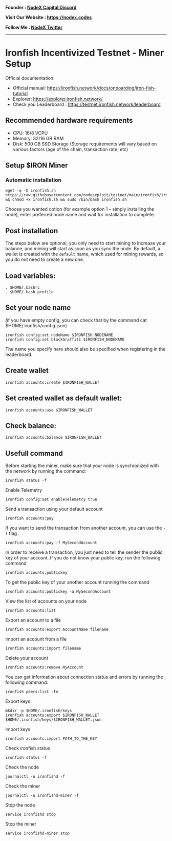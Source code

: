 <strong><p style="font-size:14px" align="left">Founder :
<a href="https://discord.gg/JqQNcwff2e" target="_blank">NodeX Capital Discord</a></p></strong>
<strong><p style="font-size:14px" align="left">Visit Our Website : 
<a href="https://nodex.codes/" target="_blank">https://nodex.codes</a></p></strong>
<strong><p style="font-size:14px" align="left">Follow Me :
<a href="https://twitter.com/nodexploit/" target="_blank">NodeX Twitter</a></p></strong>
<hr>

# Ironfish Incentivized Testnet - Miner Setup

Official documentation:
- Official manual: https://ironfish.network/docs/onboarding/iron-fish-tutorial
- Explorer: https://explorer.ironfish.network/
- Check you Leaderboard : https://testnet.ironfish.network/leaderboard 

## Recommended hardware requirements
- CPU: 16/8 VCPU
- Memory: 32/16 GB RAM
- Disk: 500 GB SSD Storage (Storage requirements will vary based on various factors (age of the chain, transaction rate, etc)

## Setup $IRON Miner

### Automatic installation
```
wget -q -O ironfish.sh https://raw.githubusercontent.com/nodesxploit/testnet/main/ironfish/ironfish.sh && chmod +x ironfish.sh && sudo /bin/bash ironfish.sh
```
Choose you wanted option (for example option 1 – simply installing the node), enter preferred node name and wait for installation to complete.

## Post installation
The steps below are optional, you only need to start mining to increase your balance, and mining will start as soon as you sync the node. By default, a wallet is created with the `default` name, which used for mining rewards, so you do not need to create a new one.


## Load variables:
```
. $HOME/.bashrc
. $HOME/.bash_profile
```

## Set your node name 
(if you have empty config, you can check that by the command cat $HOME/.ironfish/config.json)

```
ironfish config:set nodeName $IRONFISH_NODENAME
ironfish config:set blockGraffiti $IRONFISH_NODENAME
```
The name you specify here should also be specified when registering in the leaderboard.

## Create wallet
```
ironfish accounts:create $IRONFISH_WALLET
```

## Set created wallet as default wallet:
```
ironfish accounts:use $IRONFISH_WALLET
```

## Check balance:
```
ironfish accounts:balance $IRONFISH_WALLET
```

## Usefull command
Before starting the miner, make sure that your node is synchronized with the network by running the command:
```
ironfish status -f
```
Enable Telemetry
```
ironfish config:set enableTelemetry true
```
Send a transaction using your default account
```
ironfish accounts:pay
```
If you want to send the transaction from another account, you can use the `-f` flag
.
```
ironfish accounts:pay -f MySecondAccount
```
In order to receive a transaction, you just need to tell the sender the public key of your account. If you do not know your public key, run the following command
```
ironfish accounts:publickey
```
To get the public key of your another account running the command
```
ironfish accounts:publickey -a MySecondAccount
```
View the list of accounts on your node
```
ironfish accounts:list
```
Export an account to a file
```
ironfish accounts:export AccountName filename
```
Import an account from a file
```
ironfish accounts:import filename
```
Delete your account
```
ironfish accounts:remove MyAccount
```
You can get information about connection status and errors by running the following command:
```
ironfish peers:list -fe
```
Export keys
```
mkdir -p $HOME/.ironfish/keys
ironfish accounts:export $IRONFISH_WALLET $HOME/.ironfish/keys/$IRONFISH_WALLET.json
```
Import keys
```
ironfish accounts:import PATH_TO_THE_KEY
```
Check ironfish status
```
ironfish status -f
```
Check the node
```
journalctl -u ironfishd -f
```
Check the miner
```
journalctl -u ironfishd-miner -f
```
Stop the node
```
service ironfishd stop
```
Stop the miner
```
service ironfishd-miner stop
```




